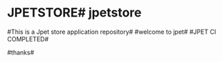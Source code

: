 # JPETSTORE# jpetstore
#This is a Jpet store application repository#
#welcome to jpet#
#JPET CI COMPLETED#

#thanks#
